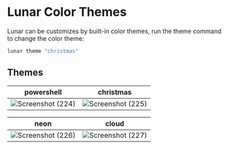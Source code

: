 # Lunar Color Themes

Lunar can be customizes by built-in color themes, run the theme command to change the color theme:
```powershell
lunar theme "christmas"
```

## Themes

| powershell | christmas |
| :-: | :-: |
| ![Screenshot (224)](https://user-images.githubusercontent.com/83633399/201451210-f4778655-44d4-4779-984e-452362fdb475.png) | ![Screenshot (225)](https://user-images.githubusercontent.com/83633399/201451218-924d1650-975d-4fa2-98a1-66fffe3be59a.png) |

| neon | cloud |
| :-: | :-: |
| ![Screenshot (226)](https://user-images.githubusercontent.com/83633399/201451220-cdd1cb3b-da7d-4d57-81ae-4023edaacab1.png) | ![Screenshot (227)](https://user-images.githubusercontent.com/83633399/201451222-1f01e800-51ab-4943-a189-4bb6f47031d0.png) |

